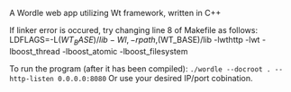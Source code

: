 A Wordle web app utilizing Wt framework, written in C++

If linker error is occured, try changing line 8 of Makefile as follows:
LDFLAGS=-L$(WT_BASE)/lib -Wl,-rpath,$(WT_BASE)/lib -lwthttp -lwt -lboost_thread -lboost_atomic -lboost_filesystem

To run the program (after it has been compiled): 
```./wordle --docroot . --http-listen 0.0.0.0:8080``` 
Or use your desired IP/port cobination.
